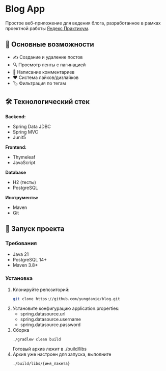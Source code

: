 # Blog App

Простое веб-приложение для ведения блога, разработанное в рамках проектной работы [Яндекс Практикум](https://practicum.yandex.ru/).

## 🌟 Основные возможности

- ✍️ Создание и удаление постов
- 🔍 Просмотр ленты с пагинацией
- 💬 Написание комментариев
- ❤️ Система лайков/дизлайков
- 🏷️ Фильтрация по тегам

## 🛠 Технологический стек

**Backend:**
- Spring Data JDBC
- Spring MVC
- Junit5

**Frontend:**
- Thymeleaf
- JavaScript

**Database**
- H2 (тесты)
- PostgreSQL

**Инструменты:**
- Maven
- Git

## 🚀 Запуск проекта

### Требования
- Java 21
- PostgreSQL 14+
- Maven 3.8+

### Установка
1. Клонируйте репозиторий:
   ```bash
   git clone https://github.com/yungdanie/blog.git
2. Установите конфигурацию application.properties:
   - spring.datasource.url
   - spring.datasource.username
   - spring.datasource.password
3. Сборка
   ```
   ./gradlew clean build 
   ```
   Готовый архив лежит в ./build/libs
4. Архив уже настроен для запуска, выполните
   ```
   ./build/libs/{имя_пакета}
   ```